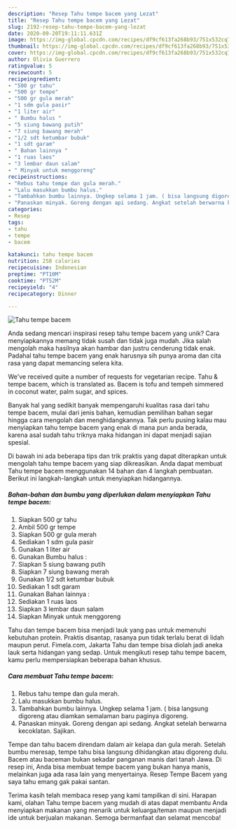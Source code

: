 ```yaml
---
description: "Resep Tahu tempe bacem yang Lezat"
title: "Resep Tahu tempe bacem yang Lezat"
slug: 2192-resep-tahu-tempe-bacem-yang-lezat
date: 2020-09-20T19:11:11.631Z
image: https://img-global.cpcdn.com/recipes/df9cf613fa268b93/751x532cq70/tahu-tempe-bacem-foto-resep-utama.jpg
thumbnail: https://img-global.cpcdn.com/recipes/df9cf613fa268b93/751x532cq70/tahu-tempe-bacem-foto-resep-utama.jpg
cover: https://img-global.cpcdn.com/recipes/df9cf613fa268b93/751x532cq70/tahu-tempe-bacem-foto-resep-utama.jpg
author: Olivia Guerrero
ratingvalue: 5
reviewcount: 5
recipeingredient:
- "500 gr tahu"
- "500 gr tempe"
- "500 gr gula merah"
- "1 sdm gula pasir"
- "1 liter air"
- " Bumbu halus "
- "5 siung bawang putih"
- "7 siung bawang merah"
- "1/2 sdt ketumbar bubuk"
- "1 sdt garam"
- " Bahan lainnya "
- "1 ruas laos"
- "3 lembar daun salam"
- " Minyak untuk menggoreng"
recipeinstructions:
- "Rebus tahu tempe dan gula merah."
- "Lalu masukkan bumbu halus."
- "Tambahkan bumbu lainnya. Ungkep selama 1 jam. ( bisa langsung digoreng atau diamkan semalaman baru paginya digoreng."
- "Panaskan minyak. Goreng dengan api sedang. Angkat setelah berwarna kecoklatan. Sajikan."
categories:
- Resep
tags:
- tahu
- tempe
- bacem

katakunci: tahu tempe bacem 
nutrition: 258 calories
recipecuisine: Indonesian
preptime: "PT10M"
cooktime: "PT52M"
recipeyield: "4"
recipecategory: Dinner

---
```



![Tahu tempe bacem](https://img-global.cpcdn.com/recipes/df9cf613fa268b93/751x532cq70/tahu-tempe-bacem-foto-resep-utama.jpg)

Anda sedang mencari inspirasi resep tahu tempe bacem yang unik? Cara menyiapkannya memang tidak susah dan tidak juga mudah. Jika salah mengolah maka hasilnya akan hambar dan justru cenderung tidak enak. Padahal tahu tempe bacem yang enak harusnya sih punya aroma dan cita rasa yang dapat memancing selera kita.

We&#39;ve received quite a number of requests for vegetarian recipe. Tahu &amp; tempe bacem, which is translated as. Bacem is tofu and tempeh simmered in coconut water, palm sugar, and spices.

Banyak hal yang sedikit banyak mempengaruhi kualitas rasa dari tahu tempe bacem, mulai dari jenis bahan, kemudian pemilihan bahan segar hingga cara mengolah dan menghidangkannya. Tak perlu pusing kalau mau menyiapkan tahu tempe bacem yang enak di mana pun anda berada, karena asal sudah tahu triknya maka hidangan ini dapat menjadi sajian spesial.


Di bawah ini ada beberapa tips dan trik praktis yang dapat diterapkan untuk mengolah tahu tempe bacem yang siap dikreasikan. Anda dapat membuat Tahu tempe bacem menggunakan 14 bahan dan 4 langkah pembuatan. Berikut ini langkah-langkah untuk menyiapkan hidangannya.

<!--inarticleads1-->

##### Bahan-bahan dan bumbu yang diperlukan dalam menyiapkan Tahu tempe bacem:

1. Siapkan 500 gr tahu
1. Ambil 500 gr tempe
1. Siapkan 500 gr gula merah
1. Sediakan 1 sdm gula pasir
1. Gunakan 1 liter air
1. Gunakan  Bumbu halus :
1. Siapkan 5 siung bawang putih
1. Siapkan 7 siung bawang merah
1. Gunakan 1/2 sdt ketumbar bubuk
1. Sediakan 1 sdt garam
1. Gunakan  Bahan lainnya :
1. Sediakan 1 ruas laos
1. Siapkan 3 lembar daun salam
1. Siapkan  Minyak untuk menggoreng


Tahu dan tempe bacem bisa menjadi lauk yang pas untuk memenuhi kebutuhan protein. Praktis disantap, rasanya pun tidak terlalu berat di lidah maupun perut. Fimela.com, Jakarta Tahu dan tempe bisa diolah jadi aneka lauk serta hidangan yang sedap. Untuk mengikuti resep tahu tempe bacem, kamu perlu mempersiapkan beberapa bahan khusus. 

<!--inarticleads2-->

##### Cara membuat Tahu tempe bacem:

1. Rebus tahu tempe dan gula merah.
1. Lalu masukkan bumbu halus.
1. Tambahkan bumbu lainnya. Ungkep selama 1 jam. ( bisa langsung digoreng atau diamkan semalaman baru paginya digoreng.
1. Panaskan minyak. Goreng dengan api sedang. Angkat setelah berwarna kecoklatan. Sajikan.


Tempe dan tahu bacem direndam dalam air kelapa dan gula merah. Setelah bumbu meresap, tempe tahu bisa langsung dihidangkan atau digoreng dulu. Bacem atau baceman bukan sekadar panganan manis dari tanah Jawa. Di resep ini, Anda bisa membuat tempe bacem yang bukan hanya manis, melainkan juga ada rasa lain yang menyertainya. Resep Tempe Bacem yang saya tahu emang gak pakai santan. 

Terima kasih telah membaca resep yang kami tampilkan di sini. Harapan kami, olahan Tahu tempe bacem yang mudah di atas dapat membantu Anda menyiapkan makanan yang menarik untuk keluarga/teman maupun menjadi ide untuk berjualan makanan. Semoga bermanfaat dan selamat mencoba!
